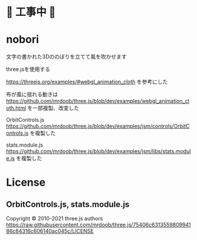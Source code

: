 # 🚧 工事中 🚧

# nobori
文字の書かれた3Dののぼりを立てて風を吹かせます

three.jsを使用する

https://threejs.org/examples/#webgl_animation_cloth を参考にした


布が風に揺れる動きは
https://github.com/mrdoob/three.js/blob/dev/examples/webgl_animation_cloth.html
を一部複製、改変した

OrbitControls.js
  https://github.com/mrdoob/three.js/blob/dev/examples/jsm/controls/OrbitControls.js
  を複製した
  
stats.module.js
  https://github.com/mrdoob/three.js/blob/dev/examples/jsm/libs/stats.module.js
  を複製した

# License

## OrbitControls.js, stats.module.js
Copyright © 2010-2021 three.js authors
https://raw.githubusercontent.com/mrdoob/three.js/75406c631355980994186c84316c606140ac045c/LICENSE

